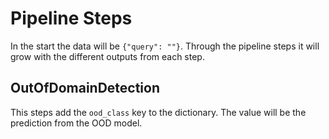 # Pipeline Steps

In the start the data will be `{"query": ""}`. Through the pipeline steps it will grow with the different outputs from each step.

## OutOfDomainDetection

This steps add the `ood_class` key to the dictionary. The value will be the prediction from the OOD model.
